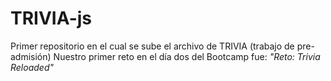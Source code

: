 # TRIVIA-js
Primer repositorio en el cual se sube el archivo de TRIVIA (trabajo de pre-admisión)
Nuestro primer reto en el día dos del Bootcamp fue: _"Reto: Trivia Reloaded"_ 
